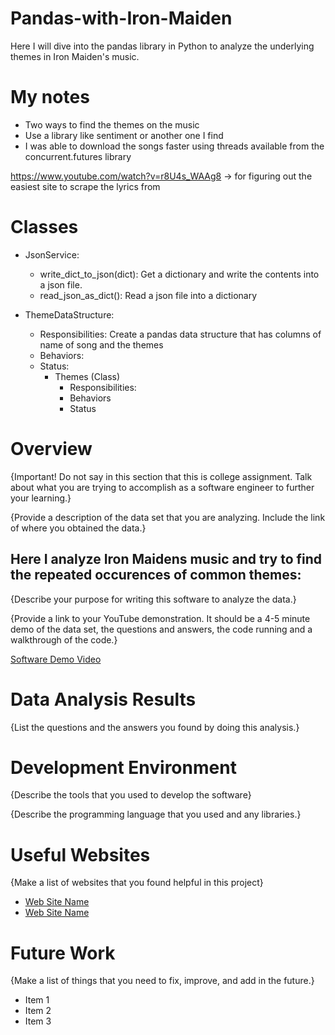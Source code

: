 # Pandas-with-Iron-Maiden
Here I will dive into the pandas library in Python to analyze the underlying themes in Iron Maiden's music.

# My notes

- Two ways to find the themes on the music
- Use a library like sentiment or another one I find
- I was able to download the songs faster using threads available from the concurrent.futures library

https://www.youtube.com/watch?v=r8U4s_WAAg8 -> for figuring out the easiest site to scrape the lyrics from


# Classes
- JsonService:

    - write_dict_to_json(dict): Get a dictionary and write the contents into a json file.
    - read_json_as_dict(): Read a json file into a dictionary
- ThemeDataStructure:
    - Responsibilities: Create a pandas data structure that has columns of name of song and the themes
    - Behaviors:
    - Status:
        - Themes (Class)
            - Responsibilities:
            - Behaviors
            - Status

    

# Overview

{Important!  Do not say in this section that this is college assignment.  Talk about what you are trying to accomplish as a software engineer to further your learning.}

{Provide a description of the data set that you are analyzing.  Include the link of where you obtained the data.}

Here I analyze Iron Maidens music and try to find the repeated occurences of common themes:
-

{Describe your purpose for writing this software to analyze the data.}

{Provide a link to your YouTube demonstration.  It should be a 4-5 minute demo of the data set, the questions and answers, the code running and a walkthrough of the code.}

[Software Demo Video](http://youtube.link.goes.here)

# Data Analysis Results

{List the questions and the answers you found by doing this analysis.}

# Development Environment

{Describe the tools that you used to develop the software}

{Describe the programming language that you used and any libraries.}

# Useful Websites

{Make a list of websites that you found helpful in this project}
* [Web Site Name](http://url.link.goes.here)
* [Web Site Name](http://url.link.goes.here)

# Future Work

{Make a list of things that you need to fix, improve, and add in the future.}
* Item 1
* Item 2
* Item 3